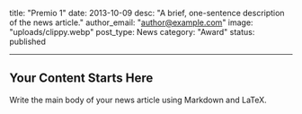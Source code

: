 title: "Premio 1"
date: 2013-10-09
desc: "A brief, one-sentence description of the news article."
author_email: "author@example.com"
image: "uploads/clippy.webp"
post_type: News
category: "Award" 
status: published

---

## Your Content Starts Here

Write the main body of your news article using Markdown and LaTeX.
